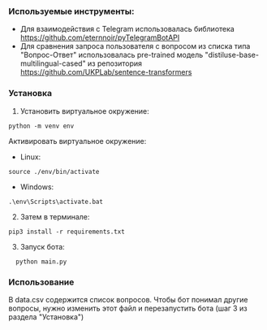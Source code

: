 ### Используемые инструменты:
- Для взаимодействия с Telegram использовалась библиотека https://github.com/eternnoir/pyTelegramBotAPI 
- Для сравнения запроса пользователя с вопросом из списка типа "Вопрос-Ответ" использовалась pre-trained модель "distiluse-base-multilingual-cased" из репозитория 
https://github.com/UKPLab/sentence-transformers

### Установка
1. Установить виртуальное окружение:
```
python -m venv env
```
Активировать виртуальное окружение:
* Linux:
```
source ./env/bin/activate
```
* Windows:
```
.\env\Scripts\activate.bat
```
2. Затем в терминале:
```
pip3 install -r requirements.txt
```
3. Запуск бота:
```
  python main.py
```

### Использование

В data.csv содержится список вопросов. Чтобы бот понимал другие вопросы, нужно изменить этот файл и перезапустить бота (шаг 3 из раздела "Установка")

